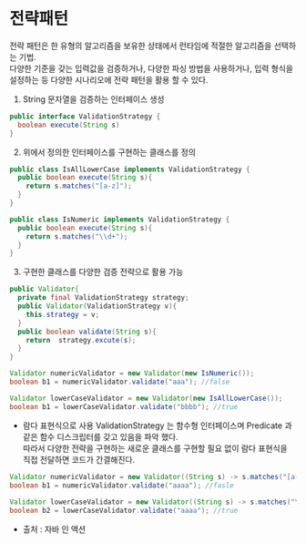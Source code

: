 # 전략패턴
전략 패턴은 한 유형의 알고리즘을 보유한 상태에서 런타임에 적절한 알고리즘을 선택하는 기법.   
다양한 기준을 갖는 입력값을 검증하거나, 다양한 파싱 방법을 사용하거나, 입력 형식을 설정하는 등 다양한 시나리오에 전략 패턴을 활용 할 수 있다.

1. String 문자열을 검증하는 인터페이스 생성
```java
public interface ValidationStrategy {
  boolean execute(String s)
}
```
2. 위에서 정의한 인터페이스를 구현하는 클래스를 정의
```java
public class IsAllLowerCase implements ValidationStrategy {
  public boolean execute(String s){
    return s.matches("[a-z]");
  }
}

public class IsNumeric implements ValidationStrategy {
  public boolean execute(String s){
    return s.matches("\\d+");
  }
}

```
3. 구현한 클래스를 다양한 검증 전략으로 활용 가능
```java
public Validator{
  private final ValidationStrategy strategy;
  public Validator(ValidationStrategy v){
    this.strategy = v;
  }
  public boolean validate(String s){
    return  strategy.excute(s);
  }
}

Validator numericValidator = new Validator(new IsNumeric());
boolean b1 = numericValidator.validate("aaa"); //false

Validator lowerCaseValidator = new Validator(new IsAllLowerCase());
boolean b1 = lowerCaseValidator.validate("bbbb"); //true
```

- 람다 표현식으로 사용
ValidationStrategy 는 함수형 인터페이스며 Predicate<String> 과 같은 함수 디스크립터를 갖고 있음을 파악 했다.   
따라서 다양한 전략을 구현하는 새로운 클래스를 구현할 필요 없이 람다 표현식을 직접 전달하면 코드가 간결해진다.
  
```java
Validator numericValidator = new Validator((String s) -> s.matches("[a-z]+")); //람다를 직접 전달
boolean b1 = numericValidator.validate("aaaa"); //fasle
  
Validator lowerCaseValidator = new Validator((String s) -> s.matches("\\d+")); //람다를 직접 전달
boolean b2 = lowerCaseValidator.validate("aaaa"); //true
```

- 출처 : 자바 인 액션
